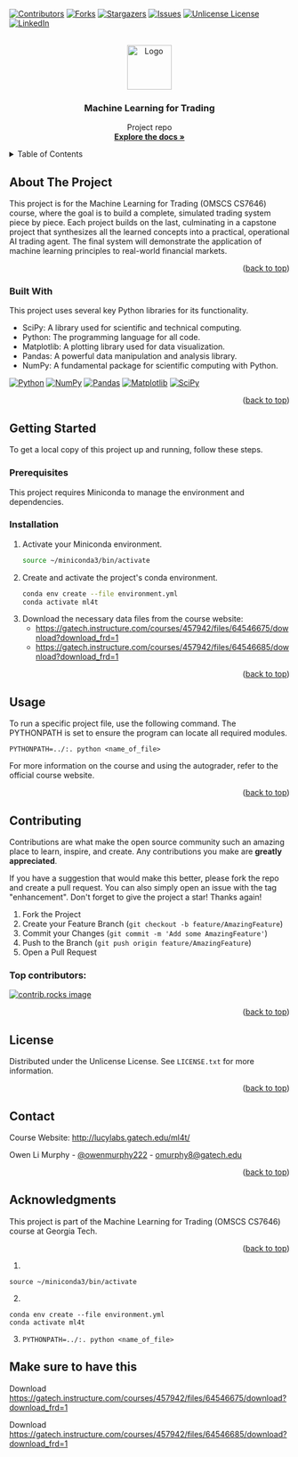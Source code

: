 <!-- Improved compatibility of back to top link: See: https://github.com/olmurphy/OMSCS-CS7646-ML4T/pull/73 -->
<a id="readme-top"></a>
<!--
*** Thanks for checking out the Best-README-Template. If you have a suggestion
*** that would make this better, please fork the repo and create a pull request
*** or simply open an issue with the tag "enhancement".
*** Don't forget to give the project a star!
*** Thanks again! Now go create something AMAZING! :D
-->



<!-- PROJECT SHIELDS -->
<!--
*** I'm using markdown "reference style" links for readability.
*** Reference links are enclosed in brackets [ ] instead of parentheses ( ).
*** See the bottom of this document for the declaration of the reference variables
*** for contributors-url, forks-url, etc. This is an optional, concise syntax you may use.
*** https://www.markdownguide.org/basic-syntax/#reference-style-links
-->
[![Contributors][contributors-shield]][contributors-url]
[![Forks][forks-shield]][forks-url]
[![Stargazers][stars-shield]][stars-url]
[![Issues][issues-shield]][issues-url]
[![Unlicense License][license-shield]][license-url]
[![LinkedIn][linkedin-shield]][linkedin-url]



<!-- PROJECT LOGO -->
<br />
<div align="center">
  <a href="https://github.com/olmurphy/OMSCS-CS7646-ML4T">
    <img src="images/logo.png" alt="Logo" width="80" height="80">
  </a>

  <h3 align="center">Machine Learning for Trading</h3>

  <p align="center">
    Project repo
    <br />
    <a href="https://github.com/olmurphy/OMSCS-CS7646-ML4T"><strong>Explore the docs »</strong></a>
  </p>
</div>



<!-- TABLE OF CONTENTS -->
<details>
  <summary>Table of Contents</summary>
  <ol>
    <li>
      <a href="#about-the-project">About The Project</a>
      <ul>
        <li><a href="#built-with">Built With</a></li>
      </ul>
    </li>
    <li>
      <a href="#getting-started">Getting Started</a>
      <ul>
        <li><a href="#prerequisites">Prerequisites</a></li>
        <li><a href="#installation">Installation</a></li>
      </ul>
    </li>
    <li><a href="#usage">Usage</a></li>
    <li><a href="#contributing">Contributing</a></li>
    <li><a href="#license">License</a></li>
    <li><a href="#contact">Contact</a></li>
    <li><a href="#acknowledgments">Acknowledgments</a></li>
  </ol>
</details>



<!-- ABOUT THE PROJECT -->
## About The Project

This project is for the Machine Learning for Trading (OMSCS CS7646) course, where the goal is to build a complete, simulated trading system piece by piece.  Each project builds on the last, culminating in a capstone project that synthesizes all the learned concepts into a practical, operational AI trading agent. The final system will demonstrate the application of machine learning principles to real-world financial markets.

<p align="right">(<a href="#readme-top">back to top</a>)</p>



### Built With

This project uses several key Python libraries for its functionality.
- SciPy: A library used for scientific and technical computing.
- Python: The programming language for all code.
- Matplotlib: A plotting library used for data visualization.
- Pandas: A powerful data manipulation and analysis library.
- NumPy: A fundamental package for scientific computing with Python.

[![Python][Python.org]][Python-url]
[![NumPy][Numpy.org]][Numpy-url] 
[![Pandas][Pandas.pydata.org]][Pandas-url] 
[![Matplotlib][Matplotlib.org]][Matplotlib-url] 
[![SciPy][Scipy.org]][Scipy-url]

<p align="right">(<a href="#readme-top">back to top</a>)</p>



<!-- GETTING STARTED -->
## Getting Started

To get a local copy of this project up and running, follow these steps.

### Prerequisites

This project requires Miniconda to manage the environment and dependencies.

### Installation

1. Activate your Miniconda environment.
    ```bash
    source ~/miniconda3/bin/activate
    ```
2. Create and activate the project's conda environment.
   ```bash
   conda env create --file environment.yml
   conda activate ml4t
   ```
3. Download the necessary data files from the course website:
    - https://gatech.instructure.com/courses/457942/files/64546675/download?download_frd=1
    - https://gatech.instructure.com/courses/457942/files/64546685/download?download_frd=1

<p align="right">(<a href="#readme-top">back to top</a>)</p>



<!-- USAGE EXAMPLES -->
## Usage

To run a specific project file, use the following command. The PYTHONPATH is set to ensure the program can locate all required modules.

```
PYTHONPATH=../:. python <name_of_file>
```

For more information on the course and using the autograder, refer to the official course website.

<p align="right">(<a href="#readme-top">back to top</a>)</p>


<!-- CONTRIBUTING -->
## Contributing

Contributions are what make the open source community such an amazing place to learn, inspire, and create. Any contributions you make are **greatly appreciated**.

If you have a suggestion that would make this better, please fork the repo and create a pull request. You can also simply open an issue with the tag "enhancement".
Don't forget to give the project a star! Thanks again!

1. Fork the Project
2. Create your Feature Branch (`git checkout -b feature/AmazingFeature`)
3. Commit your Changes (`git commit -m 'Add some AmazingFeature'`)
4. Push to the Branch (`git push origin feature/AmazingFeature`)
5. Open a Pull Request

### Top contributors:

<a href="https://github.com/olmurphy/OMSCS-CS7646-ML4T/graphs/contributors">
  <img src="https://contrib.rocks/image?repo=olmurphy/OMSCS-CS7646-ML4T" alt="contrib.rocks image" />
</a>

<p align="right">(<a href="#readme-top">back to top</a>)</p>



<!-- LICENSE -->
## License

Distributed under the Unlicense License. See `LICENSE.txt` for more information.

<p align="right">(<a href="#readme-top">back to top</a>)</p>



<!-- CONTACT -->
## Contact

Course Website: http://lucylabs.gatech.edu/ml4t/

Owen Li Murphy - [@owenmurphy222](https://twitter.com/owenmurphy2022) - omurphy8@gatech.edu

<p align="right">(<a href="#readme-top">back to top</a>)</p>



<!-- ACKNOWLEDGMENTS -->
## Acknowledgments

This project is part of the Machine Learning for Trading (OMSCS CS7646) course at Georgia Tech.

<p align="right">(<a href="#readme-top">back to top</a>)</p>



<!-- MARKDOWN LINKS & IMAGES -->
<!-- https://www.markdownguide.org/basic-syntax/#reference-style-links -->
[contributors-shield]: https://img.shields.io/github/contributors/olmurphy/OMSCS-CS7646-ML4T.svg?style=for-the-badge
[contributors-url]: https://github.com/olmurphy/OMSCS-CS7646-ML4T/graphs/contributors
[forks-shield]: https://img.shields.io/github/forks/olmurphy/OMSCS-CS7646-ML4T.svg?style=for-the-badge
[forks-url]: https://github.com/olmurphy/OMSCS-CS7646-ML4T/network/members
[stars-shield]: https://img.shields.io/github/stars/olmurphy/OMSCS-CS7646-ML4T.svg?style=for-the-badge
[stars-url]: https://github.com/olmurphy/OMSCS-CS7646-ML4T/stargazers
[issues-shield]: https://img.shields.io/github/issues/olmurphy/OMSCS-CS7646-ML4T.svg?style=for-the-badge
[issues-url]: https://github.com/olmurphy/OMSCS-CS7646-ML4T/issues
[license-shield]: https://img.shields.io/github/license/olmurphy/OMSCS-CS7646-ML4T.svg?style=for-the-badge
[license-url]: https://github.com/olmurphy/OMSCS-CS7646-ML4T/blob/master/LICENSE.txt
[linkedin-shield]: https://img.shields.io/badge/-LinkedIn-black.svg?style=for-the-badge&logo=linkedin&colorB=555
[linkedin-url]: https://linkedin.com/in/owenmurphy2022
[Python.org]: https://img.shields.io/badge/Python-3776AB?style=for-the-badge&logo=python&logoColor=white
[Python-url]: https://www.python.org/

[Numpy.org]: https://img.shields.io/badge/Numpy-013243?style=for-the-badge&logo=numpy&logoColor=white
[Numpy-url]: https://numpy.org/

[Pandas.pydata.org]: https://img.shields.io/badge/Pandas-150458?style=for-the-badge&logo=pandas&logoColor=white
[Pandas-url]: https://pandas.pydata.org/

[Matplotlib.org]: https://img.shields.io/badge/Matplotlib-013243?style=for-the-badge&logo=matplotlib&logoColor=white
[Matplotlib-url]: https://matplotlib.org/

[Scipy.org]: https://img.shields.io/badge/SciPy-82BEE9?style=for-the-badge&logo=scipy&logoColor=white
[Scipy-url]: https://scipy.org/

1. 
`source ~/miniconda3/bin/activate`

2. 
```
conda env create --file environment.yml
conda activate ml4t
```

3. `PYTHONPATH=../:. python <name_of_file>`

## Make sure to have this

Download https://gatech.instructure.com/courses/457942/files/64546675/download?download_frd=1

Download https://gatech.instructure.com/courses/457942/files/64546685/download?download_frd=1


